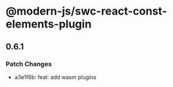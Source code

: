 # @modern-js/swc-react-const-elements-plugin

## 0.6.1

### Patch Changes

- a3e1f6b: feat: add wasm plugins
